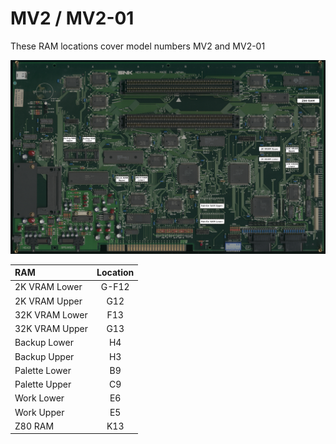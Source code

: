 # MV2 / MV2-01

These RAM locations cover model numbers MV2 and MV2-01  

![mv2 ram locations](images/mv2_ram.jpg)

|      RAM       | Location |
| :------------- | :------: |
| 2K VRAM Lower  |    G-F12 |
| 2K VRAM Upper  |      G12 |
| 32K VRAM Lower |      F13 |
| 32K VRAM Upper |      G13 |
| Backup Lower   |       H4 |
| Backup Upper   |       H3 |
| Palette Lower  |       B9 |
| Palette Upper  |       C9 |
| Work Lower     |       E6 |
| Work Upper     |       E5 |
| Z80 RAM        |      K13 |
